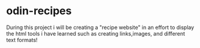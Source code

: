# odin-recipes
During this project i will be creating a "recipe website" in an effort to display
the html tools i have learned such as creating links,images, and different text formats!
